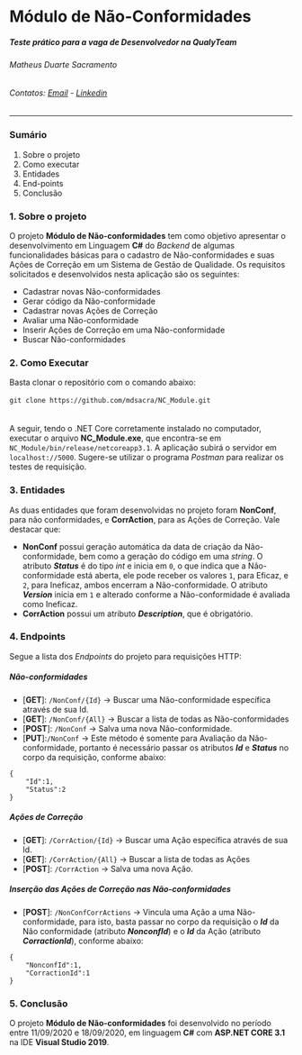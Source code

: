 # Módulo de Não-Conformidades
##### Teste prático para a vaga de Desenvolvedor na QualyTeam
###### Matheus Duarte Sacramento
###### Contatos: [Email](mdsacra@gmail.com) - [Linkedin](http://linkedin.com/in/mdsacra)
---
### Sumário
1) Sobre o projeto
2) Como executar
3) Entidades
4) End-points
5) Conclusão


### 1. Sobre o projeto
O projeto **Módulo de Não-conformidades** tem como objetivo apresentar o desenvolvimento em Linguagem **C#** do *Backend* de algumas funcionalidades básicas para o cadastro de Não-conformidades e suas Ações de Correção em um Sistema de Gestão de Qualidade. Os requisitos solicitados e desenvolvidos nesta aplicação são os seguintes:
- Cadastrar novas Não-conformidades
- Gerar código da Não-conformidade
- Cadastrar novas Ações de Correção
- Avaliar uma Não-conformidade
- Inserir Ações de Correção em uma Não-conformidade
- Buscar Não-conformidades

### 2. Como Executar
Basta clonar o repositório com o comando abaixo:<br><br>
```git clone https://github.com/mdsacra/NC_Module.git```<br><br><br>
 A seguir, tendo o .NET Core corretamente instalado no computador, executar o arquivo **NC_Module.exe**, que encontra-se em ```NC_Module/bin/release/netcoreapp3.1```. A aplicação subirá o servidor em ```localhost://5000```. Sugere-se utilizar o programa *Postman* para realizar os testes de requisição.

### 3. Entidades
As duas entidades que foram desenvolvidas no projeto foram **NonConf**, para não conformidades, e **CorrAction**, para as Ações de Correção.
Vale destacar que:
- **NonConf** possui geração automática da data de criação da Não-conformidade, bem como a geração do código em uma *string*. O atributo **_Status_** é do tipo *int* e inicia em ```0```, o que indica que a Não-conformidade está aberta, ele pode receber os valores ```1```, para Eficaz, e ```2```, para Ineficaz, ambos encerram a Não-conformidade. O atributo **_Version_** inicia em ```1``` e alterado conforme a Não-conformidade é avaliada como Ineficaz.
- **CorrAction** possui um atributo **_Description_**, que é obrigatório.
### 4. Endpoints
Segue a lista dos *Endpoints* do projeto para requisições HTTP:
##### Não-conformidades
- [**GET**]: ```/NonConf/{Id}``` -> Buscar uma Não-conformidade específica através de sua Id.
- [**GET**]: ```/NonConf/{All}``` -> Buscar a lista de todas as Não-conformidades
- [**POST**]: ```/NonConf``` -> Salva uma nova Não-conformidade.
- [**PUT**]:```/NonConf``` ->  Este método é somente para Avaliação da Não-conformidade, portanto é necessário passar os atributos **_Id_** e **_Status_** no corpo da requisição, conforme abaixo:
```
{
    "Id":1,
    "Status":2
}
```

##### Ações de Correção
- [**GET**]: ```/CorrAction/{Id}``` -> Buscar uma Ação específica através de sua Id.
- [**GET**]: ```/CorrAction/{All}``` -> Buscar a lista de todas as Ações
- [**POST**]: ```/CorrAction``` -> Salva uma nova Ação.

##### Inserção das Ações de Correção nas Não-conformidades
- [**POST**]: ```/NonConfCorrActions``` -> Vincula uma Ação a uma Não-conformidade, para isto, basta passar no corpo da requisição o **_Id_** da Não conformidade (atributo **_NonconfId_**) e o **_Id_** da Ação (atributo **_CorractionId_**), conforme abaixo:
```
{
    "NonconfId":1,
    "CorractionId":1
}
```
### 5. Conclusão
O projeto **Módulo de Não-conformidades** foi desenvolvido no período entre 11/09/2020 e 18/09/2020, em linguagem **C#** com **ASP.NET CORE 3.1** na IDE **Visual Studio 2019**.

